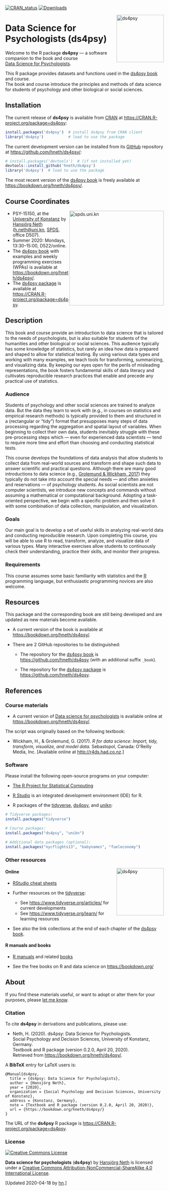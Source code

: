 
<!-- README.md is generated from README.Rmd. Please edit THIS (Rmd) file. -->

<!-- Use status badges: -->

[![CRAN\_status](http://www.r-pkg.org/badges/version/ds4psy)](https://CRAN.R-project.org/package=ds4psy)
[![Downloads](http://cranlogs.r-pkg.org/badges/ds4psy?color=brightgreen)](http://www.r-pkg.org/pkg/ds4psy)

<!-- Possible status badges:

[![CRAN_status](http://www.r-pkg.org/badges/version/ds4psy)](https://CRAN.R-project.org/package=ds4psy) 
[![Build_status](https://travis-ci.org/hneth/ds4psy.svg?branch=master)](https://travis-ci.org/hneth/ds4psy) 
[![Downloads](http://cranlogs.r-pkg.org/badges/ds4psy?color=brightgreen)](http://www.r-pkg.org/pkg/ds4psy)
[![Downloads](http://cranlogs.r-pkg.org/badges/grand-total/ds4psy?color=brightgreen)](http://www.r-pkg.org/pkg/ds4psy)
[![Rdoc](http://www.rdocumentation.org/badges/version/ds4psy)](http://www.rdocumentation.org/packages/ds4psy)

-->

<!-- ds4psy logo 1: -->

<a href="https://bookdown.org/hneth/ds4psy/">
<img src = "./inst/images/ds4psy.png" alt = "ds4psy" width = "150px" align = "right" style = "width: 150px; float: right; border:11;"/>
</a>

# Data Science for Psychologists (ds4psy)

Welcome to the R package **ds4psy** — a software companion to the book
and course</br> [Data Science for
Psychologists](https://bookdown.org/hneth/ds4psy/).

This R package provides datasets and functions used in the [ds4psy
book](https://bookdown.org/hneth/ds4psy/) and course.  
The book and course introduce the principles and methods of data science
for students of psychology and other biological or social
sciences.

<!-- Description of ds4psy package:  -->

<!-- All datasets and functions required for the examples and exercises of the book "Data Science for Psychologists" (by Hansjoerg Neth, Konstanz University, 2019), available at <https://bookdown.org/hneth/ds4psy/>. The book and course introduce principles and methods of data science to students of psychology and other biological or social sciences.  -->

<!-- The 'ds4psy' package primarily provides datasets, but also functions for data generation and manipulation (e.g., of text and time data) and graphics that are used in the book and its exercises.  -->

<!-- All functions included in 'ds4psy' are designed to be instructive and entertaining, rather than elegant or efficient. -->

## Installation

The current release of **ds4psy** is available from
[CRAN](https://CRAN.R-project.org/) at
<https://CRAN.R-project.org/package=ds4psy>:

``` r
install.packages('ds4psy')  # install ds4psy from CRAN client
library('ds4psy')           # load to use the package
```

The current development version can be installed from its
[GitHub](https://github.com) repository at
<https://github.com/hneth/ds4psy/>:

``` r
# install.packages('devtools')  # (if not installed yet)
devtools::install_github('hneth/ds4psy')
library('ds4psy')  # load to use the package
```

The most recent version of the [ds4psy
book](https://bookdown.org/hneth/ds4psy/) is freely available at
<https://bookdown.org/hneth/ds4psy/>.

## Course Coordinates

<!-- uni.kn logo, but link to SPDS: -->

<!-- ![](./inst/images/uniKn_logo.png) -->

<a href="https://www.spds.uni-konstanz.de/">
<img src = "./inst/images/uniKn_logo.png" alt = "spds.uni.kn" width = "300px" align = "right" style = "width: 300px; float: right; border:20;"/>
</a>

  - PSY-15150, at the [University of
    Konstanz](https://www.uni-konstanz.de/) by [Hansjörg
    Neth](https://neth.de/) (<h.neth@uni.kn>,
    [SPDS](https://www.spds.uni-konstanz.de/), office D507).  
  - Summer 2020: Mondays, 13:30–15:00, D522/online.  
  - The [ds4psy book](https://bookdown.org/hneth/ds4psy/) with examples
    and weekly programming exercises (WPAs) is available at
    <https://bookdown.org/hneth/ds4psy/>.  
  - The [ds4psy package](https://CRAN.R-project.org/package=ds4psy) is
    available at <https://CRAN.R-project.org/package=ds4psy>.

## Description

This book and course provide an introduction to data science that is
tailored to the needs of psychologists, but is also suitable for
students of the humanities and other biological or social sciences. This
audience typically has some knowledge of statistics, but rarely an idea
how data is prepared and shaped to allow for statistical testing. By
using various data types and working with many examples, we teach tools
for transforming, summarizing, and visualizing data. By keeping our eyes
open for the perils of misleading representations, the book fosters
fundamental skills of data literacy and cultivates reproducible research
practices that enable and precede any practical use of statistics.

### Audience

Students of psychology and other social sciences are trained to analyze
data. But the data they learn to work with (e.g., in courses on
statistics and empirical research methods) is typically provided to them
and structured in a (rectangular or “tidy”) format that presupposes many
steps of data processing regarding the aggregation and spatial layout of
variables. When beginning to collect their own data, students inevitably
struggle with these pre-processing steps which — even for experienced
data scientists — tend to require more time and effort than choosing and
conducting statistical tests.

This course develops the foundations of data analysis that allow
students to collect data from real-world sources and transform and shape
such data to answer scientific and practical questions. Although there
are many good introductions to data science (e.g., [Grolemund &
Wickham, 2017](http://r4ds.had.co.nz/)) they typically do not take into
account the special needs — and often anxieties and reservations — of
psychology students. As social scientists are not computer scientists,
we introduce new concepts and commands without assuming a mathematical
or computational background. Adopting a task-oriented perspective, we
begin with a specific problem and then solve it with some combination of
data collection, manipulation, and visualization.

### Goals

Our main goal is to develop a set of useful skills in analyzing
real-world data and conducting reproducible research. Upon completing
this course, you will be able to use R to read, transform, analyze, and
visualize data of various types. Many interactive exercises allow
students to continuously check their understanding, practice their
skills, and monitor their progress.

### Requirements

This course assumes some basic familiarity with statistics and the
[R](https://www.R-project.org/) programming language, but enthusiastic
programming novices are also welcome.

## Resources

This package and the corresponding book are still being developed and
are updated as new materials become available.

  - A current version of the book is available at
    <https://bookdown.org/hneth/ds4psy/>.

  - There are 2 GitHub repositories to be distinguished:
    
      - The repository for the [ds4psy
        book](https://bookdown.org/hneth/ds4psy/) is
        <https://github.com/hneth/ds4psy> (with an additional suffix
        `_book`).
    
      - The repository for the [ds4psy
        package](https://CRAN.R-project.org/package=ds4psy) is
        <https://github.com/hneth/ds4psy>.

<!-- - The current course syllabus and raw versions of all data files used in examples and exercises are available at <http://rpository.com/ds4psy/>. -->

## References

### Course materials

  - A current version of [Data science for
    psychologists](https://bookdown.org/hneth/ds4psy/) is available
    online at  
    <https://bookdown.org/hneth/ds4psy/>.

The script was originally based on the following textbook:

  - Wickham, H., & Grolemund, G. (2017). *R for data science: Import,
    tidy, transform, visualize, and model data.* Sebastopol, Canada:
    O’Reilly Media, Inc. \[Available online at
    <http://r4ds.had.co.nz>.\]

### Software

Please install the following open-source programs on your computer:

  - [The R Project for Statistical
    Computing](https://www.R-project.org/)

  - [R Studio](http://www.rstudio.com/) is an integrated development
    environment (IDE) for R.

  - R packages of the [tidyverse](https://www.tidyverse.org/),
    [ds4psy](https://CRAN.R-project.org/package=ds4psy), and
    [unikn](https://CRAN.R-project.org/package=unikn):

<!-- end list -->

``` r
# Tidyverse packages: 
install.packages("tidyverse")

# Course packages: 
install.packages("ds4psy", "unikn")

# Additional data packages (optional): 
install.packages("nycflights13", "babynames", "fueleconomy")
```

### Other resources

<!-- #### Course essentials and exercises (WPAs) -->

<!-- ds4psy logo: -->

<a href="https://bookdown.org/hneth/ds4psy/">
<img src = "./inst/images/ds4psy.png" alt = "ds4psy" width = "150px" align = "right" style = "width: 150px; float: right; border:11;"/>
</a>

<!-- Table with links: -->

<!-- All [ds4psy](http://rpository.com/ds4psy/) essentials (from) previous courses):  -->

<!--
Nr. | Topic       |
---:|:------------| 
0.  | [Syllabus](http://rpository.com/ds4psy/) | 
1.  | [Basic R concepts and commands](http://rpository.com/ds4psy/essentials/basics.html) | 
2.  | [Visualizing data](http://rpository.com/ds4psy/essentials/visualize.html) | 
3.  | [Transforming data](http://rpository.com/ds4psy/essentials/transform.html) |
4.  | [Exploring data (EDA)](http://rpository.com/ds4psy/essentials/explore.html) | 
5.  | [Tibbles](http://rpository.com/ds4psy/essentials/tibbles.html) |
6.  | [Importing data](http://rpository.com/ds4psy/essentials/import.html) |
7.  | [Tidying data](http://rpository.com/ds4psy/essentials/tidy.html) |
8.  | [Joining data](http://rpository.com/ds4psy/essentials/join.html) |
9.  | [Functions](http://rpository.com/ds4psy/essentials/function.html) |
10. | [Iteration](http://rpository.com/ds4psy/essentials/iteration.html) |
+.  | [Datasets](http://rpository.com/ds4psy/essentials/datasets.html) | 
-->

#### Online

  - [RStudio cheat
    sheets](https://www.rstudio.com/resources/cheatsheets/)

  - Further resources on the [tidyverse](https://www.tidyverse.org/):
    
      - See <https://www.tidyverse.org/articles/> for current
        developments
      - See <https://www.tidyverse.org/learn/> for learning resources

  - See also the link collections at the end of each chapter of the
    [ds4psy book](https://bookdown.org/hneth/ds4psy/).

#### R manuals and books

  - [R manuals](https://cran.r-project.org/manuals.html) and related
    [books](https://www.r-project.org/doc/bib/R-books.html)

  - See the free books on R and data science on
<https://bookdown.org/>

<!-- - Zumel, N., & Mount, J. (2014). _Practical data science with R_. Greenwich, CT: Manning Publications. -->

## About

If you find these materials useful, or want to adopt or alter them for
your purposes, please [let me
know](https://www.spds.uni-konstanz.de/hans-neth).

### Citation

To cite **ds4psy** in derivations and publications, please use:

  - Neth, H. (2020). ds4psy: Data Science for Psychologists.  
    Social Psychology and Decision Sciences, University of Konstanz,
    Germany.  
    Textbook and R package (version 0.2.0, April 20, 2020).  
    Retrieved from <https://bookdown.org/hneth/ds4psy/>.

A **BibTeX** entry for LaTeX users is:

``` text
@Manual{ds4psy,
  title = {ds4psy: Data Science for Psychologists},
  author = {Hansjörg Neth},
  year = {2020},
  organization = {Social Psychology and Decision Sciences, University of Konstanz},
  address = {Konstanz, Germany},
  note = {Textbook and R package (version 0.2.0, April 20, 2020)},
  url = {https://bookdown.org/hneth/ds4psy/} 
}
```

The URL of the **ds4psy** R package is
<https://CRAN.R-project.org/package=ds4psy>.

### License

<!-- (a) online image: -->

<a rel="license" href="http://creativecommons.org/licenses/by-nc-sa/4.0/"><img alt="Creative Commons License" style="border-width:0" src="https://i.creativecommons.org/l/by-nc-sa/4.0/88x31.png" /></a>

<!-- (b) local image: -->

<!-- <a rel="license" href="http://creativecommons.org/licenses/by-nc-sa/4.0/"><img alt="Creative Commons License" style="border-width:0" src = "./images/CC_BY_NC_SA.png" /></a> -->

<span xmlns:dct="http://purl.org/dc/terms/" data-property="dct:title">**Data
science for psychologists** (**ds4psy**)</span> by
<a xmlns:cc="http://creativecommons.org/ns#" href="https://neth.de" property="cc:attributionName" rel="cc:attributionURL">Hansjörg
Neth</a> is licensed under a
<a rel="license" href="http://creativecommons.org/licenses/by-nc-sa/4.0/">Creative
Commons Attribution-NonCommercial-ShareAlike 4.0 International
License</a>.

<!-- Update: -->

\[Updated 2020-04-18 by [hn](https://neth.de).\]

<!-- eof. -->
